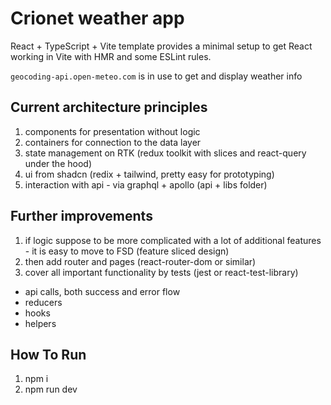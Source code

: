 # Crionet weather app

React + TypeScript + Vite template provides a minimal setup to get React working in Vite with HMR and some ESLint rules.

`geocoding-api.open-meteo.com` is in use to get and display weather info

## Current architecture principles

1. components for presentation without logic
2. containers for connection to the data layer
3. state management on RTK (redux toolkit with slices and react-query under the hood)
4. ui from shadcn (redix + tailwind, pretty easy for prototyping)
5. interaction with api - via graphql + apollo (api + libs folder)

## Further improvements

1. if logic suppose to be more complicated with a lot of additional features - it is easy to move to FSD (feature sliced design)
2. then add router and pages (react-router-dom or similar)
3. cover all important functionality by tests (jest or react-test-library)

- api calls, both success and error flow
- reducers
- hooks
- helpers

## How To Run

1. npm i
2. npm run dev
